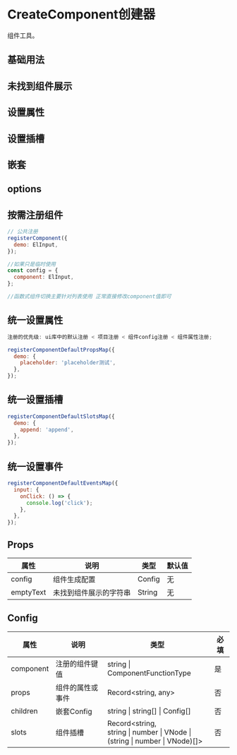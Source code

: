 # CreateComponent创建器

组件工具。

## 基础用法

<demo vue="ui/CreateComponent/basic.vue" />

## 未找到组件展示

<demo vue="ui/CreateComponent/emptyText.vue" />

## 设置属性

<demo vue="ui/CreateComponent/props.vue" />

## 设置插槽

<demo vue="ui/CreateComponent/slots.vue" />

## 嵌套

<demo vue="ui/CreateComponent/children.vue" />

## options

<demo vue="ui/CreateComponent/options.vue" />

## 按需注册组件

```js
// 公共注册
registerComponent({
  demo: ElInput,
});

//如果只是临时使用
const config = {
  component: ElInput,
};

//函数式组件切换主要针对列表使用 正常直接修改component值即可
```

<demo vue="ui/CreateComponent/registerComponent.vue" />

## 统一设置属性

```js
注册的优先级: ui库中的默认注册 < 项目注册 < 组件config注册 < 组件属性注册;

registerComponentDefaultPropsMap({
  demo: {
    placeholder: 'placeholder测试',
  },
});
```

<demo vue="ui/CreateComponent/registerProps.vue" />

## 统一设置插槽

```js
registerComponentDefaultSlotsMap({
  demo: {
    append: 'append',
  },
});
```

<demo vue="ui/CreateComponent/registerSlots.vue" />

## 统一设置事件

```js
registerComponentDefaultEventsMap({
  input: {
    onClick: () => {
      console.log('click');
    },
  },
});
```

<demo vue="ui/CreateComponent/registerEvents.vue" />

## Props

| 属性      | 说明                   | 类型   | 默认值 |
| --------- | ---------------------- | ------ | ------ |
| config    | 组件生成配置           | Config | 无     |
| emptyText | 未找到组件展示的字符串 | String | 无     |

## Config

| 属性      | 说明             | 类型                                                                                  | 必填 |
| --------- | ---------------- | ------------------------------------------------------------------------------------- | ---- |
| component | 注册的组件键值   | string \| ComponentFunctionType                                                       | 是   |
| props     | 组件的属性或事件 | Record<string, any>                                                                   | 否   |
| children  | 嵌套Config       | string \| string[] \| Config[]                                                        | 否   |
| slots     | 组件插槽         | Record<string, <br/>string \| number \| VNode \| <br/> (string \| number \| VNode)[]> | 否   |

